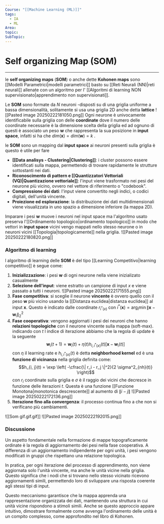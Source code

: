```yaml
---
Course: "[[Machine Learning (ML)]]"
tags:
  - IA
  - ML
Area: 
topic: 
SubTopic:
---
```

# Self organizing Map (SOM)
---
le __self organizing maps__ (__SOM__) o anche dette __Kohonen maps__ sono [[Modelli Parametrici|modelli parametrici]] basto su [[Reti Neurali (NN)|reti neurali]] allenate con un algoritmo per l' [[Algoritmi di learning NON supervisionato|apprendimento non supervisionati]]. 


Le __SOM__ sono formate da $N$ neuroni -disposti su di una griglia uniforme a bassa dimensionalità, solitamente si usa una griglia 2D anche detta __lattice__   ![[Pasted image 20250222181050.png]]
Ogni neurone è univocamente identificabile sulla griglia con delle __coordinate__ dove il numero delle coordinate necessarie è la dimensione scelta della griglia ed ad ognuno di questi è associato un peso $\mathbf{w}$ che rappresenta la sua posizione in __input space__, infatti si ha che $dim(\mathbf{x}) = dim(\mathbf{w}) = k$ .

le __SOM__ sono un mapping dal __input space__ ai neuroni presenti sulla griglia è questo è utile per fare 
- __[[Data analisys - Clustering|Clustering]]__: i cluster possono essere identificati sulla mappa, permettendo di trovare rapidamente le strutture sottostanti nei dati.  
- __Riconoscimento di pattern e [[Quantizzatori Vettoriali (VQ)|Quantizazione vettoriale]]__: l'input viene trasformato nei pesi del neurone più vicino, ovvero nel vettore di riferimento o "codebook".  
- **Compressione dei dati**: l'input viene convertito negli indici, o codici digitali, dell'unità vincente.  
- **Proiezione ed esplorazione**: la distribuzione dei dati multidimensionali viene visualizzata in uno spazio a dimensione inferiore (la mappa 2D).  


Imparare i pesi $\mathbf{w}$ muove i neuroni nel input space ma l'algoritmo usato preserva l'[[Ordinamento topologico|ordinamento topologico]] in modo che vettori in __input space__ vicini vengo mappati nello stesso neurone o in neuroni vicini [[Topologia|topologicamente]] nella griglia.
![[Pasted image 20250222180820.png]]

### Algoritmo di learning
l algoritmo di learning delle __SOM__ è del tipo [[Learning Competitivo|learning competitivo]] è segue come:
1. **Inizializzazione**: i pesi $\mathbf{w}$ di ogni neurone nella viene inizializato casualmente  
2. **Selezione dell'input**: viene estratto un campione di input $x$ e viene passato a tutti i neuroni.
	![[Pasted image 20250222171555.png]]
3. __Fase competitiva__: si sceglie il neurone __vincente__ è ovvero quello con il peso $\mathbf{w}$ più vicino usando la [[Distanza euclidea|distanza euclidea]] al input $\mathbf{x}$. Questo è indicato dalle coordinate $r_{i^*(x)}$ con $i^*(\boldsymbol x)= \arg_i \min \|\boldsymbol x -\mathbf{w}_i\|^2_2$
4. __Fase cooperativa__: vengono aggiornati i pesi dei neuroni che hanno __relazioni topologiche__ con il neurone vincente sulla mappa (soft-max). indicando con $t$ l indice di iterazione abbiamo che la regola di update è la seguente $$\mathbf{w}_i(t+1) = \mathbf{w}_i(t) + \eta(t) h_{i, i^*(x)}(t) \left[ \mathbf{x} - \mathbf{w}_i(t) \right]$$ con $\eta$ il learning rate e $h_{i, i^*(x)}(t)$ è detta __neighborhood kernel__ ed è una __funzione di vicinanza__ nella griglia definita come:$$h_{i, j}(t) = \exp \left( -\cfrac{\| r_i - r_j \|^2}{2 \sigma^2_{nh}(t)} \right)$$ con $r_i$ coordinate sulla griglia e $\sigma$ è il raggio dei vicini che decresce in funzione delle iterazioni $t$. Questa è una funzione [[Funzione Monotona|monotonica descrescente]]  al aumento di $\|i-j\|$
 ![[Pasted image 20250222172136.png]]
5. __Iterazione fino alla convergenza__: il processo continua fino a che non si verificano più cambiamenti.  

![[Som gif.gif.gif]] ![[Pasted image 20250222192015.png]]


### Discussione
Un aspetto fondamentale nella formazione di mappe topograficamente ordinate è la regola di aggiornamento dei pesi nella fase cooperativa. A differenza di un aggiornamento indipendente per ogni unità, i pesi vengono modificati in gruppi che rispettano una relazione topologica.  

In pratica, per ogni iterazione del processo di apprendimento, non viene aggiornata solo l'unità vincente, ma anche le unità vicine nella griglia. Questo significa che i nodi che si trovano nello stesso vicinato ricevono aggiornamenti simili, permettendo loro di sviluppare una risposta coerente agli stessi tipi di input.  

Questo meccanismo garantisce che la mappa apprenda una rappresentazione organizzata dei dati, mantenendo una struttura in cui unità vicine rispondono a stimoli simili. Anche se questo approccio appare intuitivo, dimostrare formalmente come avvenga l'ordinamento delle unità è un compito complesso, come approfondito nel libro di Kohonen.  
